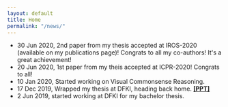 ```yaml
---
layout: default
title: Home
permalink: "/news/"
---
```


- 30 Jun 2020, 2nd paper from my thesis accepted at IROS-2020 (available on my publications page)! Congrats to all my co-authors! It's a great achievement!
- 20 Jun 2020, 1st paper from my theis accepted at ICPR-2020! Congrats to all!
- 10 Jan 2020, Started working on Visual Commonsense Reasoning.
- 17 Dec 2019, Wrapped my thesis at DFKI, heading back home. [**[PPT]**](#)
- 2 Jun 2019, started working at DFKI for my bachelor thesis.
